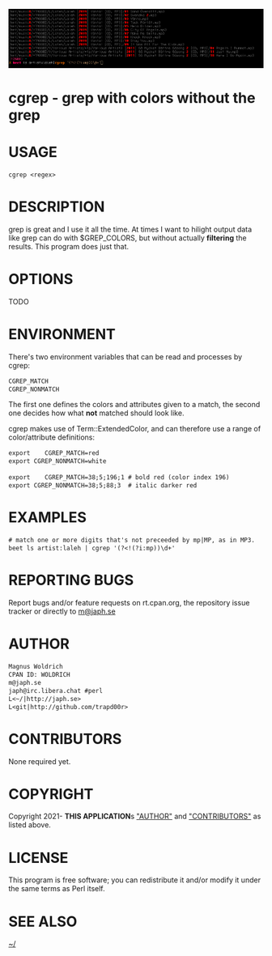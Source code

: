 ![cgrep](/assets/cgrep.png)

# cgrep - grep with colors without the grep

# USAGE

    cgrep <regex>

# DESCRIPTION

grep is great and I use it all the time. At times I want to hilight
output data like grep can do with $GREP\_COLORS, but without actually
**filtering** the results. This program does just that.

# OPTIONS

TODO

# ENVIRONMENT

There's two environment variables that can be read and processes by cgrep:

    CGREP_MATCH
    CGREP_NONMATCH

The first one defines the colors and attributes given to a match, the
second one decides how what **not** matched should look like.

cgrep makes use of Term::ExtendedColor, and can therefore use a
range of color/attribute definitions:

    export    CGREP_MATCH=red
    export CGREP_NONMATCH=white

    export    CGREP_MATCH=38;5;196;1 # bold red (color index 196)
    export CGREP_NONMATCH=38;5;88;3  # italic darker red

# EXAMPLES

    # match one or more digits that's not preceeded by mp|MP, as in MP3.
    beet ls artist:laleh | cgrep '(?<!(?i:mp))\d+'

# REPORTING BUGS

Report bugs and/or feature requests on rt.cpan.org, the repository issue tracker
or directly to [m@japh.se](https://metacpan.org/pod/m%40japh.se)

# AUTHOR

    Magnus Woldrich
    CPAN ID: WOLDRICH
    m@japh.se
    japh@irc.libera.chat #perl
    L<~/|http://japh.se>
    L<git|http://github.com/trapd00r>

# CONTRIBUTORS

None required yet.

# COPYRIGHT

Copyright 2021- **THIS APPLICATION**s ["AUTHOR"](#author) and ["CONTRIBUTORS"](#contributors) as listed
above.

# LICENSE

This program is free software; you can redistribute it and/or modify
it under the same terms as Perl itself.

# SEE ALSO

[~/](http://japh.se)
